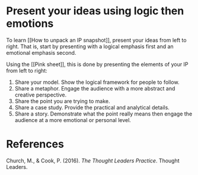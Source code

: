 # Present your ideas using logic then emotions

To learn [[How to unpack an IP snapshot]], present your ideas from left to right. That is, start by presenting with a logical emphasis first and an emotional emphasis second.

Using the [[Pink sheet]], this is done by presenting the elements of your IP from left to right:

1. Share your model. Show the logical framework for people to follow.
2. Share a metaphor. Engage the audience with a more abstract and creative perspective.
3. Share the point you are trying to make.
4. Share a case study. Provide the practical and analytical details.
5. Share a story. Demonstrate what the point really means then engage the audience at a more emotional or personal level.

# References

Church, M., & Cook, P. (2016). *The Thought Leaders Practice*. Thought Leaders.

